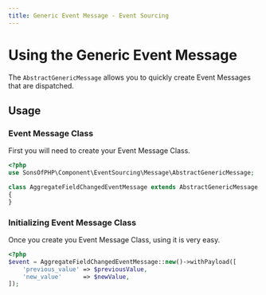 ```yaml
---
title: Generic Event Message - Event Sourcing
---
```


# Using the Generic Event Message

The `AbstractGenericMessage` allows you to quickly create Event Messages that
are dispatched.

## Usage

### Event Message Class

First you will need to create your Event Message Class.

``` php
<?php
use SonsOfPHP\Component\EventSourcing\Message\AbstractGenericMessage;

class AggregateFieldChangedEventMessage extends AbstractGenericMessage
{
}
```

### Initializing Event Message Class

Once you create you Event Message Class, using it is very easy.

``` php
<?php
$event = AggregateFieldChangedEventMessage::new()->withPayload([
    'previous_value' => $previousValue,
    'new_value'      => $newValue,
]);
```
